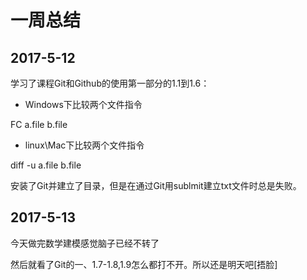 # 一周总结
## 2017-5-12
学习了课程Git和Github的使用第一部分的1.1到1.6：

* Windows下比较两个文件指令

FC a.file b.file

* linux\Mac下比较两个文件指令

diff -u a.file b.file

安装了Git并建立了目录，但是在通过Git用sublmit建立txt文件时总是失败。
## 2017-5-13
今天做完数学建模感觉脑子已经不转了

然后就看了Git的一、1.7-1.8,1.9怎么都打不开。所以还是明天吧[捂脸]
